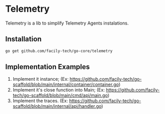 # Telemetry

Telemetry is a lib to simplify Telemetry Agents instalations.

## Installation

```sh
go get github.com/facily-tech/go-core/telemetry
```

## Implementation Examples

1. Implement it instance; (Ex: https://github.com/facily-tech/go-scaffold/blob/main/internal/container/container.go)
2. Implement it's close function into Main; (Ex: https://github.com/facily-tech/go-scaffold/blob/main/cmd/api/main.go)
3. Implement the traces. (Ex: https://github.com/facily-tech/go-scaffold/blob/main/internal/api/handler.go)